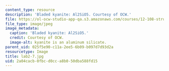 ```yaml
---
content_type: resource
description: 'Bladed kyanite: Al2SiO5. Courtesy of OCW.'
file: https://ol-ocw-studio-app-qa.s3.amazonaws.com/courses/12-108-structure-of-earth-materials-fall-2004/2a04cacb0fbcd0cca8b050dba588fd15_lab2-7.jpg
file_type: image/jpeg
image_metadata:
  caption: 'Bladed kyanite: Al2SiO5.'
  credit: Courtesy of OCW.
  image-alt: kyanite is an aluminum silicate.
parent_uid: 025f5e90-c11a-2ee5-6b09-b097d7d93d2a
resourcetype: Image
title: lab2-7.jpg
uid: 2a04cacb-0fbc-d0cc-a8b0-50dba588fd15
---
```

